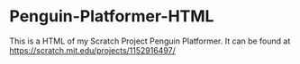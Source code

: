 # Penguin-Platformer-HTML
This is a HTML of my Scratch Project Penguin Platformer. It can be found at https://scratch.mit.edu/projects/1152916497/
